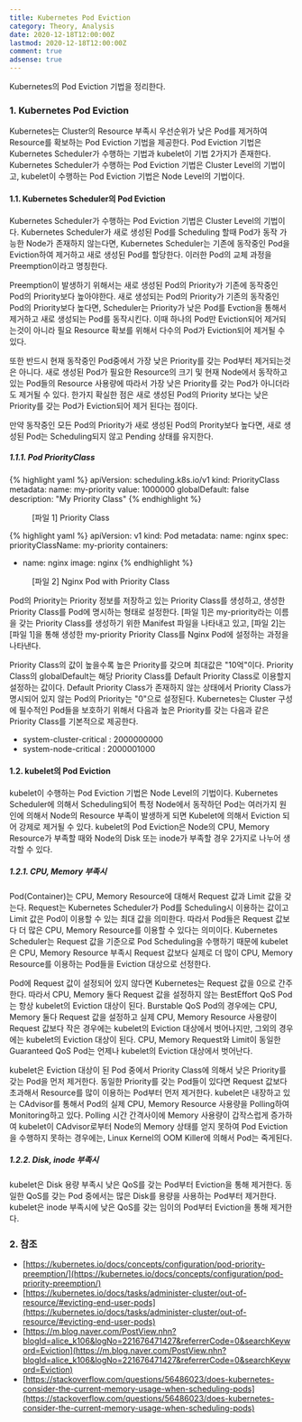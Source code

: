 ```yaml
---
title: Kubernetes Pod Eviction
category: Theory, Analysis
date: 2020-12-18T12:00:00Z
lastmod: 2020-12-18T12:00:00Z
comment: true
adsense: true
---
```


Kubernetes의 Pod Eviction 기법을 정리한다.

### 1. Kubernetes Pod Eviction

Kubernetes는 Cluster의 Resource 부족시 우선순위가 낮은 Pod를 제거하여 Resource를 확보하는 Pod Eviction 기법을 제공한다. Pod Eviction 기법은 Kubernetes Scheduler가 수행하는 기법과 kubelet이 기법 2가지가 존재한다. Kubernetes Scheduler가 수행하는 Pod Eviction 기법은 Cluster Level의 기법이고, kubelet이 수행하는 Pod Eviction 기법은 Node Level의 기법이다.

#### 1.1. Kubernetes Scheduler의 Pod Eviction

Kubernetes Scheduler가 수행하는 Pod Eviction 기법은 Cluster Level의 기법이다. Kubernetes Scheduler가 새로 생성된 Pod를 Scheduling 할때 Pod가 동작 가능한 Node가 존재하지 않는다면, Kubernetes Scheduler는 기존에 동작중인 Pod을 Eviction하여 제거하고 새로 생성된 Pod를 할당한다. 이러한 Pod의 교체 과정을 Preemption이라고 명칭한다.

Preemption이 발생하기 위해서는 새로 생성된 Pod의 Priority가 기존에 동작중인 Pod의 Priority보다 높아야한다. 새로 생성되는 Pod의 Priority가 기존의 동작중인 Pod의 Priority보다 높다면, Scheduler는 Priority가 낮은 Pod를 Evction을 통해서 제거하고 새로 생성되는 Pod를 동작시킨다. 이때 하나의 Pod만 Eviction되어 제거되는것이 아니라 필요 Resource 확보를 위해서 다수의 Pod가 Eviction되어 제거될 수 있다.

또한 반드시 현재 동작중인 Pod중에서 가장 낮은 Priority를 갖는 Pod부터 제거되는것은 아니다. 새로 생성된 Pod가 필요한 Resource의 크기 및 현재 Node에서 동작하고 있는 Pod들의 Resource 사용량에 따라서 가장 낮은 Priority를 갖는 Pod가 아니더라도 제거될 수 있다. 한가지 확실한 점은 새로 생성된 Pod의 Priority 보다는 낮은 Priority를 갖는 Pod가 Eviction되어 제거 된다는 점이다.

만약 동작중인 모든 Pod의 Priority가 새로 생성된 Pod의 Prority보다 높다면, 새로 생성된 Pod는 Scheduling되지 않고 Pending 상태를 유지한다.

##### 1.1.1. Pod PriorityClass

{% highlight yaml %}
apiVersion: scheduling.k8s.io/v1
kind: PriorityClass
metadata:
  name: my-priority
value: 1000000
globalDefault: false
description: "My Priority Class"
{% endhighlight %}
<figure>
<figcaption class="caption">[파일 1] Priority Class</figcaption>
</figure>

{% highlight yaml %}
apiVersion: v1
kind: Pod
metadata:
  name: nginx
spec:
  priorityClassName: my-priority
  containers:
  - name: nginx
    image: nginx
{% endhighlight %}
<figure>
<figcaption class="caption">[파일 2] Nginx Pod with Priority Class</figcaption>
</figure>

Pod의 Priority는 Priority 정보를 저장하고 있는 Priority Class를 생성하고, 생성한 Priority Class를 Pod에 명시하는 형태로 설정한다. [파일 1]은 my-priority라는 이름을 갖는 Priority Class를 생성하기 위한 Manifest 파일을 나타내고 있고, [파일 2]는 [파일 1]을 통해 생성한 my-priority Priority Class를 Nginx Pod에 설정하는 과정을 나타낸다.

Priority Class의 값이 높을수록 높은 Priority를 갖으며 최대값은 "10억"이다. Priority Class의 globalDefault는 해당 Priority Class를 Default Priority Class로 이용할지 설정하는 값이다. Default Priority Class가 존재하지 않는 상태에서 Priority Class가 명시되어 있지 않는 Pod의 Priority는 "0"으로 설정된다. Kubernetes는 Cluster 구성에 필수적인 Pod들을 보호하기 위해서 다음과 높은 Priority를 갖는 다음과 같은 Priority Class를 기본적으로 제공한다.

* system-cluster-critical : 2000000000 
* system-node-critical : 2000001000

#### 1.2. kubelet의 Pod Eviction

kubelet이 수행하는 Pod Eviction 기법은 Node Level의 기법이다. Kubernetes Scheduler에 의해서 Scheduling되어 특정 Node에서 동작하던 Pod는 여러가지 원인에 의해서 Node의 Resource 부족이 발생하게 되면 Kubelet에 의해서 Eviction 되어 강제로 제거될 수 있다. kubelet의 Pod Eviction은 Node의 CPU, Memory Resource가 부족할 때와 Node의 Disk 또는 inode가 부족할 경우 2가지로 나누어 생각할 수 있다.

##### 1.2.1. CPU, Memory 부족시

Pod(Container)는 CPU, Memory Resource에 대해서 Request 값과 Limit 값을 갖는다. Request는 Kubernetes Scheduler가 Pod를 Scheduling시 이용하는 값이고 Limit 값은 Pod이 이용할 수 있는 최대 값을 의미한다. 따라서 Pod들은 Request 값보다 더 많은 CPU, Memory Resource를 이용할 수 있다는 의미이다. Kubernetes Scheduler는 Request 값을 기준으로 Pod Scheduling을 수행하기 때문에 kubelet은 CPU, Memory Resource 부족시 Request 값보다 실제로 더 많이 CPU, Memory Resource를 이용하는 Pod들을 Eviction 대상으로 선정한다.

Pod에 Request 값이 설정되어 있지 않다면 Kubernetes는 Request 값을 0으로 간주한다. 따라서 CPU, Memory 둘다 Request 값을 설정하지 않는 BestEffort QoS Pod는 항상 kubelet의 Eviction 대상이 된다. Burstable QoS Pod의 경우에는 CPU, Memory 둘다 Request 값을 설정하고 실제 CPU, Memory Resource 사용량이 Request 값보다 작은 경우에는 kubelet의 Eviction 대상에서 벗어나지만, 그외의 경우에는 kubelet의 Eviction 대상이 된다. CPU, Memory Request와 Limit이 동일한 Guaranteed QoS Pod는 언제나 kubelet의 Eviction 대상에서 벗어난다.

kubelet은 Eviction 대상이 된 Pod 중에서 Priority Class에 의해서 낮은 Priority를 갖는 Pod을 먼저 제거한다. 동일한 Priority를 갖는 Pod들이 있다면 Request 값보다 초과해서 Resource를 많이 이용하는 Pod부터 먼저 제거한다. kubelet은 내장하고 있는 CAdvisor를 통해서 Pod의 실제 CPU, Memory Resource 사용량을 Polling하여 Monitoring하고 있다. Polling 시간 간격사이에 Memory 사용량이 갑작스럽게 증가하여 kubelet이 CAdvisor로부터 Node의 Memory 상태를 얻지 못하여 Pod Eviction을 수행하지 못하는 경우에는, Linux Kernel의 OOM Killer에 의해서 Pod는 죽게된다.

##### 1.2.2. Disk, inode 부족시

kubelet은 Disk 용량 부족시 낮은 QoS를 갖는 Pod부터 Eviction을 통해 제거한다. 동일한 QoS를 갖는 Pod 중에서는 많은 Disk를 용량을 사용하는 Pod부터 제거한다. kubelet은 inode 부족시에 낮은 QoS를 갖는 임이의 Pod부터 Eviction을 통해 제거한다.

### 2. 참조

* [https://kubernetes.io/docs/concepts/configuration/pod-priority-preemption/](https://kubernetes.io/docs/concepts/configuration/pod-priority-preemption/)
* [https://kubernetes.io/docs/tasks/administer-cluster/out-of-resource/#evicting-end-user-pods](https://kubernetes.io/docs/tasks/administer-cluster/out-of-resource/#evicting-end-user-pods)
* [https://m.blog.naver.com/PostView.nhn?blogId=alice_k106&logNo=221676471427&referrerCode=0&searchKeyword=Eviction](https://m.blog.naver.com/PostView.nhn?blogId=alice_k106&logNo=221676471427&referrerCode=0&searchKeyword=Eviction)
* [https://stackoverflow.com/questions/56486023/does-kubernetes-consider-the-current-memory-usage-when-scheduling-pods](https://stackoverflow.com/questions/56486023/does-kubernetes-consider-the-current-memory-usage-when-scheduling-pods)